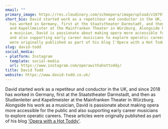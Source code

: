 ```yaml
---
email: ""
primary_image: https://res.cloudinary.com/schmopera/image/upload/v1679758740/media/2023/03/Authors_DavidTodd_ussqas.jpg
short_bio: David started work as a repetiteur and conductor in the UK, and since 2018
  has worked in Germany, first at the Staatstheater Darmstadt, and then as Studienleiter
  and Kapellmeister at the Mainfranken Theater in Würzburg. Alongside his work as
  a musician, David is passionate about making opera more accessible for the public
  and also supporting early career musicians to explore operatic careers. These articles
  were originally published as part of his blog ['Opera with a Hot Toddy'](https://www.david-todd.co.uk/?page_id=770).
slug: david-todd
social_media:
- platform: Instagram
  template: social-media
  url: https://www.instagram.com/operawithahottoddy/
title: David Todd
website: https://www.david-todd.co.uk/
---
```

David started work as a repetiteur and conductor in the UK, and since 2018 has worked in Germany, first at the Staatstheater Darmstadt, and then as Studienleiter and Kapellmeister at the Mainfranken Theater in Würzburg. Alongside his work as a musician, David is passionate about making opera more accessible for the public and also supporting early career musicians to explore operatic careers. These articles were originally published as part of his blog ['Opera with a Hot Toddy'](https://www.david-todd.co.uk/?page_id=770).